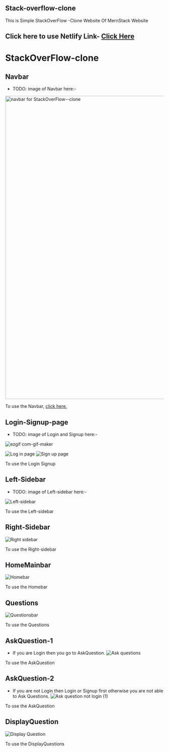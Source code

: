 ## Stack-overflow-clone

This is Simple StackOverFlow -Clone Website Of MernStack Website

## Click here to use Netlify Link- [Click Here](https://stackoverflowclonedev.netlify.app/)

# StackOverFlow-clone

## Navbar

- TODO: image of Navbar here:-

<img width="960" alt="navbar for StackOverFlow--clone" src="https://user-images.githubusercontent.com/102934270/201916800-9ab808c0-aeb0-4a7e-98d3-5b8119661a51.png">

To use the Navbar, [click here.](client/src/components/Navbar)

## Login-Signup-page

- TODO: image of Login and Signup here:-

![ezgif com-gif-maker](https://user-images.githubusercontent.com/102934270/202521975-bc1cdfac-04d2-4ad1-aa0a-6a35fc073fe5.gif)

![Log in page](https://user-images.githubusercontent.com/102934270/202522150-62abeec0-97cf-4ecf-be36-796cbd1a2157.jpg)
![Sign up page](https://user-images.githubusercontent.com/102934270/202522245-423c713f-a365-4dcf-a741-2149e885d4a1.jpg)

To use the Login Signup

## Left-Sidebar

- TODO: image of Left-sidebar here:-

![Left-sidebar](https://user-images.githubusercontent.com/102934270/202745561-4ab8378f-056a-4a31-8edd-2efc67afc405.jpg)

To use the Left-sidebar

## Right-Sidebar

![Right sidebar](https://user-images.githubusercontent.com/102934270/202745811-8dcaa4fa-a8cd-4781-95de-8009c4ad80a0.gif)

To use the Right-sidebar

## HomeMainbar

![Homebar](https://user-images.githubusercontent.com/102934270/202862060-542dbe9a-75df-4571-8487-2287602a965c.jpg)

To use the Homebar

## Questions

![Questionsbar](https://user-images.githubusercontent.com/102934270/202862216-8efcd0a0-cb52-4b32-9f06-ee8b55960f39.jpg)

To use the Questions

## AskQuestion-1

- If you are Login then you go to AskQuestion.
  ![Ask questions](https://user-images.githubusercontent.com/102934270/202912068-94a972a5-37c1-42d7-a57a-9c6a3253f9ef.jpg)

To use the AskQuestion

## AskQuestion-2

- If you are not Login then Login or Signup first otherwise you are not able to Ask Questions.
  ![Ask question not login (1)](https://user-images.githubusercontent.com/102934270/202912225-7bb93631-f851-47dc-a1f7-ee7c5514c31d.gif)

To use the AskQuestion

## DisplayQuestion

![Display Question](https://user-images.githubusercontent.com/102934270/203116395-70c504cf-49eb-4be7-bf12-84e5b1296667.gif)

To use the DisplayQuestions


